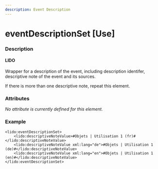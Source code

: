 ```yaml
---
description: Event Description
---
```


# eventDescriptionSet \[Use\]

### Description

#### LIDO

Wrapper for a description of the event, including description identifer, descriptive note of the event and its sources.

If there is more than one descriptive note, repeat this element.

### Attributes

_No attribute is currently defined for this element._

### Example

```markup
<lido:eventDescriptionSet>
    <lido:descriptiveNoteValue>#Objets | Utilisation 1 (fr)#</lido:descriptiveNoteValue>
    <lido:descriptiveNoteValue xml:lang="de">#Objets | Utilisation 1 (de)#</lido:descriptiveNoteValue>
    <lido:descriptiveNoteValue xml:lang="en">#Objets | Utilisation 1 (en)#</lido:descriptiveNoteValue>
</lido:eventDescriptionSet>
```


